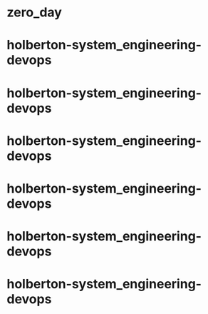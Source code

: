 # zero_day
# holberton-system_engineering-devops
# holberton-system_engineering-devops
# holberton-system_engineering-devops
# holberton-system_engineering-devops
# holberton-system_engineering-devops
# holberton-system_engineering-devops
